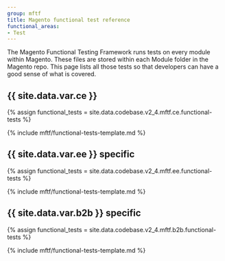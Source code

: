 ```yaml
---
group: mftf
title: Magento functional test reference
functional_areas:
- Test
---
```


The Magento Functional Testing Framework runs tests on every module within Magento. These files are stored within each Module folder in the Magento repo.
This page lists all those tests so that developers can have a good sense of what is covered.

## {{ site.data.var.ce }}

{% assign functional_tests = site.data.codebase.v2_4.mftf.ce.functional-tests  %}

{% include mftf/functional-tests-template.md %}

## {{ site.data.var.ee }} specific

{% assign functional_tests = site.data.codebase.v2_4.mftf.ee.functional-tests  %}

{% include mftf/functional-tests-template.md %}

## {{ site.data.var.b2b }} specific

{% assign functional_tests = site.data.codebase.v2_4.mftf.b2b.functional-tests  %}

{% include mftf/functional-tests-template.md %}
